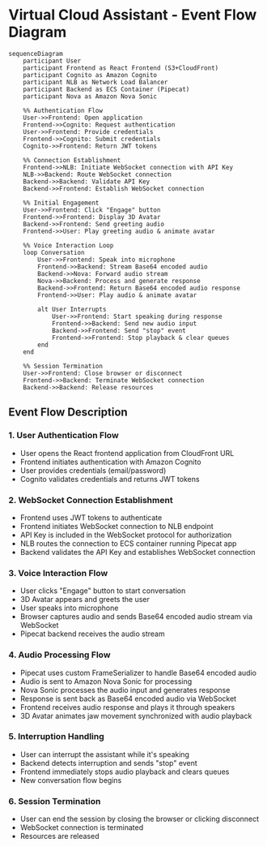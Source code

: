 # Virtual Cloud Assistant - Event Flow Diagram

```mermaid
sequenceDiagram
    participant User
    participant Frontend as React Frontend (S3+CloudFront)
    participant Cognito as Amazon Cognito
    participant NLB as Network Load Balancer
    participant Backend as ECS Container (Pipecat)
    participant Nova as Amazon Nova Sonic

    %% Authentication Flow
    User->>Frontend: Open application
    Frontend->>Cognito: Request authentication
    User->>Frontend: Provide credentials
    Frontend->>Cognito: Submit credentials
    Cognito->>Frontend: Return JWT tokens
    
    %% Connection Establishment
    Frontend->>NLB: Initiate WebSocket connection with API Key
    NLB->>Backend: Route WebSocket connection
    Backend->>Backend: Validate API Key
    Backend->>Frontend: Establish WebSocket connection
    
    %% Initial Engagement
    User->>Frontend: Click "Engage" button
    Frontend->>Frontend: Display 3D Avatar
    Backend->>Frontend: Send greeting audio
    Frontend->>User: Play greeting audio & animate avatar
    
    %% Voice Interaction Loop
    loop Conversation
        User->>Frontend: Speak into microphone
        Frontend->>Backend: Stream Base64 encoded audio
        Backend->>Nova: Forward audio stream
        Nova->>Backend: Process and generate response
        Backend->>Frontend: Return Base64 encoded audio response
        Frontend->>User: Play audio & animate avatar
        
        alt User Interrupts
            User->>Frontend: Start speaking during response
            Frontend->>Backend: Send new audio input
            Backend->>Frontend: Send "stop" event
            Frontend->>Frontend: Stop playback & clear queues
        end
    end
    
    %% Session Termination
    User->>Frontend: Close browser or disconnect
    Frontend->>Backend: Terminate WebSocket connection
    Backend->>Backend: Release resources
```

## Event Flow Description

### 1. User Authentication Flow
- User opens the React frontend application from CloudFront URL
- Frontend initiates authentication with Amazon Cognito
- User provides credentials (email/password)
- Cognito validates credentials and returns JWT tokens

### 2. WebSocket Connection Establishment
- Frontend uses JWT tokens to authenticate
- Frontend initiates WebSocket connection to NLB endpoint
- API Key is included in the WebSocket protocol for authorization
- NLB routes the connection to ECS container running Pipecat app
- Backend validates the API Key and establishes WebSocket connection

### 3. Voice Interaction Flow
- User clicks "Engage" button to start conversation
- 3D Avatar appears and greets the user
- User speaks into microphone
- Browser captures audio and sends Base64 encoded audio stream via WebSocket
- Pipecat backend receives the audio stream

### 4. Audio Processing Flow
- Pipecat uses custom FrameSerializer to handle Base64 encoded audio
- Audio is sent to Amazon Nova Sonic for processing
- Nova Sonic processes the audio input and generates response
- Response is sent back as Base64 encoded audio via WebSocket
- Frontend receives audio response and plays it through speakers
- 3D Avatar animates jaw movement synchronized with audio playback

### 5. Interruption Handling
- User can interrupt the assistant while it's speaking
- Backend detects interruption and sends "stop" event
- Frontend immediately stops audio playback and clears queues
- New conversation flow begins

### 6. Session Termination
- User can end the session by closing the browser or clicking disconnect
- WebSocket connection is terminated
- Resources are released
